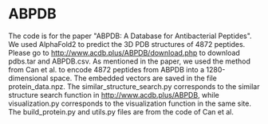 # ABPDB
The code is for the paper "ABPDB: A Database for Antibacterial Peptides". 
We used AlphaFold2 to predict the 3D PDB structures of 4872 peptides. Please go to http://www.acdb.plus/ABPDB/download.php to download pdbs.tar and ABPDB.csv. As mentioned in the paper, we used the method from Can et al. to encode 4872 peptides from ABPDB into a 1280-dimensional space. The embedded vectors are saved in the file protein_data.npz. The similar_structure_search.py corresponds to the similar structure search function in http://www.acdb.plus/ABPDB, while visualization.py corresponds to the visualization function in the same site. The build_protein.py and utils.py files are from the code of Can et al.
